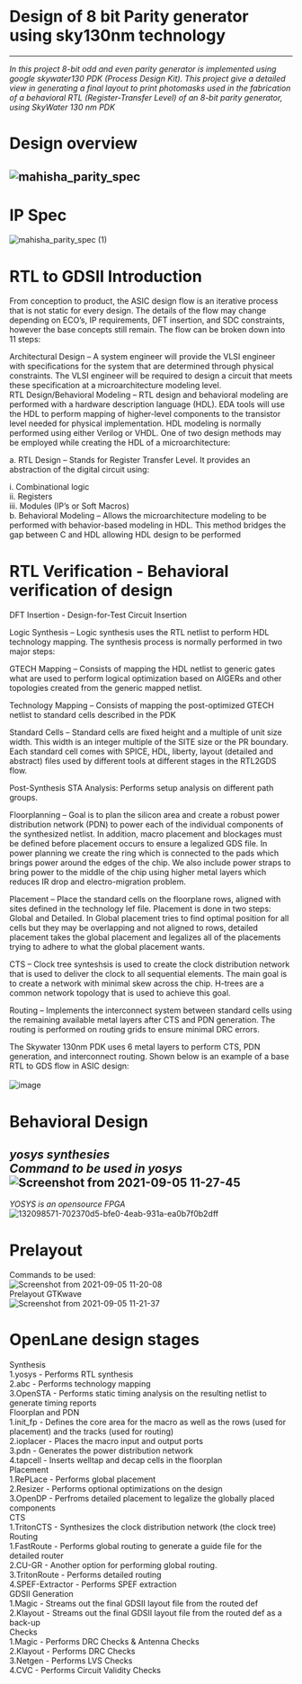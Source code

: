 # Design of 8 bit Parity generator using sky130nm technology<br/>
---
*In this project 8-bit odd and even parity generator is implemented using google skywater130 PDK (Process Design Kit). This project give a detailed view in generating a final layout to print photomasks used in the fabrication of a behavioral RTL (Register-Transfer Level) of an 8-bit parity generator, using SkyWater 130 nm PDK*<br/>
# Design overview<br/>
![mahisha_parity_spec](https://user-images.githubusercontent.com/88282645/132097774-655d7bea-6908-47c8-b729-905fca33a39d.png)<br/>
---
# IP Spec
![mahisha_parity_spec (1)](https://user-images.githubusercontent.com/88282645/132097853-529caac9-0d8f-4c44-a95e-208ff0bad131.png)<br/>

# RTL to GDSII Introduction
From conception to product, the ASIC design flow is an iterative process that is not static for every design. The details of the flow may change depending on ECO’s, IP requirements, DFT insertion, and SDC constraints, however the base concepts still remain. The flow can be broken down into 11 steps:<br/>

Architectural Design – A system engineer will provide the VLSI engineer with specifications for the system that are determined through physical constraints. The VLSI engineer will be required to design a circuit that meets these specification at a microarchitecture modeling level.<br/>
RTL Design/Behavioral Modeling – RTL design and behavioral modeling are performed with a hardware description language (HDL). EDA tools will use the HDL to perform mapping of higher-level components to the transistor level needed for physical implementation. HDL modeling is normally performed using either Verilog or VHDL. One of two design methods may be employed while creating the HDL of a microarchitecture:<br/>

a. RTL Design – Stands for Register Transfer Level. It provides an abstraction of the digital circuit using:<br/>

i. Combinational logic<br/>
ii. Registers<br/>
iii. Modules (IP’s or Soft Macros)<br/>
b. Behavioral Modeling – Allows the microarchitecture modeling to be performed with behavior-based modeling in HDL. This method bridges the gap between C and HDL allowing HDL design to be performed<br/>
# RTL Verification - Behavioral verification of design

DFT Insertion - Design-for-Test Circuit Insertion<br/>

Logic Synthesis – Logic synthesis uses the RTL netlist to perform HDL technology mapping. The synthesis process is normally performed in two major steps:<br/>

GTECH Mapping – Consists of mapping the HDL netlist to generic gates what are used to perform logical optimization based on AIGERs and other topologies created from the generic mapped netlist.<br/>

Technology Mapping – Consists of mapping the post-optimized GTECH netlist to standard cells described in the PDK<br/>

Standard Cells – Standard cells are fixed height and a multiple of unit size width. This width is an integer multiple of the SITE size or the PR boundary. Each standard cell comes with SPICE, HDL, liberty, layout (detailed and abstract) files used by different tools at different stages in the RTL2GDS flow.<br/>

Post-Synthesis STA Analysis: Performs setup analysis on different path groups.<br/>

Floorplanning – Goal is to plan the silicon area and create a robust power distribution network (PDN) to power each of the individual components of the synthesized netlist. In addition, macro placement and blockages must be defined before placement occurs to ensure a legalized GDS file. In power planning we create the ring which is connected to the pads which brings power around the edges of the chip. We also include power straps to bring power to the middle of the chip using higher metal layers which reduces IR drop and electro-migration problem.<br/>

Placement – Place the standard cells on the floorplane rows, aligned with sites defined in the technology lef file. Placement is done in two steps: Global and Detailed. In Global placement tries to find optimal position for all cells but they may be overlapping and not aligned to rows, detailed placement takes the global placement and legalizes all of the placements trying to adhere to what the global placement wants.<br/>

CTS – Clock tree synteshsis is used to create the clock distribution network that is used to deliver the clock to all sequential elements. The main goal is to create a network with minimal skew across the chip. H-trees are a common network topology that is used to achieve this goal.<br/>

Routing – Implements the interconnect system between standard cells using the remaining available metal layers after CTS and PDN generation. The routing is performed on routing grids to ensure minimal DRC errors.<br/>

The Skywater 130nm PDK uses 6 metal layers to perform CTS, PDN generation, and interconnect routing. Shown below is an example of a base RTL to GDS flow in ASIC design:<br/>
<br/>
![image](https://user-images.githubusercontent.com/88282645/132116591-a4512337-b1f5-46e2-9950-c842e5e04907.png)<br/>
# Behavioral Design <br/>
*yosys synthesies*<br/>
*Command to be used in yosys*<br/> 
![Screenshot from 2021-09-05 11-27-45](https://user-images.githubusercontent.com/88282645/132117124-8b118010-cfd9-4e6a-9c51-4b2d61288c1c.png)<br/>
--
*YOSYS is an opensource FPGA*<br/>
![132098571-702370d5-bfe0-4eab-931a-ea0b7f0b2dff](https://user-images.githubusercontent.com/88282645/132116236-789d0c61-60a5-42ca-974a-16202a0df76c.png)<br/>
# Prelayout<br/>
Commands to be used:<br/>
![Screenshot from 2021-09-05 11-20-08](https://user-images.githubusercontent.com/88282645/132116949-bef39d9a-463c-4e67-9479-b0f96152559d.png)<br/>
 Prelayout GTKwave<br/>
![Screenshot from 2021-09-05 11-21-37](https://user-images.githubusercontent.com/88282645/132116952-1f979da6-02c0-4ca4-b05d-2423042c92dc.png)<br/>
# OpenLane design stages
Synthesis<br/>
1.yosys - Performs RTL synthesis<br/>
2.abc - Performs technology mapping<br/>
3.OpenSTA - Performs static timing analysis on the resulting netlist to generate timing reports<br/>
Floorplan and PDN<br/>
1.init_fp - Defines the core area for the macro as well as the rows (used for placement) and the tracks (used for routing)<br/>
2.ioplacer - Places the macro input and output ports<br/>
3.pdn - Generates the power distribution network<br/>
4.tapcell - Inserts welltap and decap cells in the floorplan<br/>
Placement<br/>
1.RePLace - Performs global placement<br/>
2.Resizer - Performs optional optimizations on the design<br/>
3.OpenDP - Perfroms detailed placement to legalize the globally placed components<br/>
CTS<br/>
1.TritonCTS - Synthesizes the clock distribution network (the clock tree)<br/>
Routing<br/>
1.FastRoute - Performs global routing to generate a guide file for the detailed router<br/>
2.CU-GR - Another option for performing global routing.<br/>
3.TritonRoute - Performs detailed routing<br/>
4.SPEF-Extractor - Performs SPEF extraction<br/>
GDSII Generation<br/>
1.Magic - Streams out the final GDSII layout file from the routed def<br/>
2.Klayout - Streams out the final GDSII layout file from the routed def as a back-up<br/>
Checks<br/>
1.Magic - Performs DRC Checks & Antenna Checks<br/>
2.Klayout - Performs DRC Checks<br/>
3.Netgen - Performs LVS Checks<br/>
4.CVC - Performs Circuit Validity Checks<br/>





